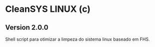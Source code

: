 # CleanSYS LINUX (c)
## Version 2.0.0

Shell script para otimizar a limpeza do sistema linux baseado em FHS.
